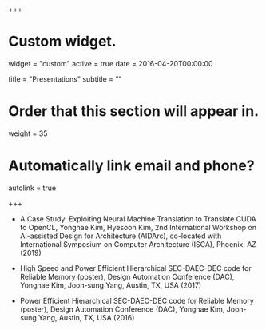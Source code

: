 +++
# Custom widget.
widget = "custom"
active = true
date = 2016-04-20T00:00:00

title = "Presentations"
subtitle = ""

# Order that this section will appear in.
weight = 35

# Automatically link email and phone?
autolink = true

+++
* A Case Study: Exploiting Neural Machine Translation to Translate CUDA to OpenCL, Yonghae Kim, Hyesoon Kim, 2nd International Workshop on AI-assisted Design for Architecture (AIDArc), co-located with International Symposium on Computer Architecture (ISCA), Phoenix, AZ (2019)

* High Speed and Power Efficient Hierarchical SEC-DAEC-DEC code for Reliable Memory (poster), Design Automation Conference (DAC), Yonghae Kim, Joon-sung Yang, Austin, TX, USA (2017)

* Power Efficient Hierarchical SEC-DAEC-DEC code for Reliable Memory (poster), Design Automation Conference (DAC), Yonghae Kim, Joon-sung Yang, Austin, TX, USA (2016)


